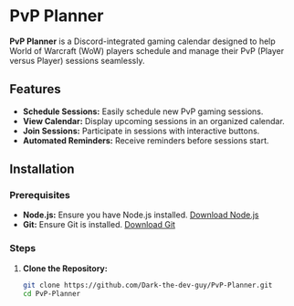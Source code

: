 # PvP Planner

**PvP Planner** is a Discord-integrated gaming calendar designed to help World of Warcraft (WoW) players schedule and manage their PvP (Player versus Player) sessions seamlessly.

## Features

- **Schedule Sessions:** Easily schedule new PvP gaming sessions.
- **View Calendar:** Display upcoming sessions in an organized calendar.
- **Join Sessions:** Participate in sessions with interactive buttons.
- **Automated Reminders:** Receive reminders before sessions start.

## Installation

### Prerequisites

- **Node.js:** Ensure you have Node.js installed. [Download Node.js](https://nodejs.org/)
- **Git:** Ensure Git is installed. [Download Git](https://git-scm.com/downloads)

### Steps

1. **Clone the Repository:**
   ```bash
   git clone https://github.com/Dark-the-dev-guy/PvP-Planner.git
   cd PvP-Planner
   ```

